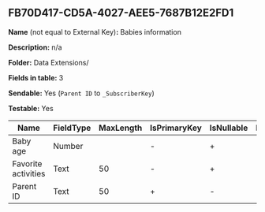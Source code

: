 ## FB70D417-CD5A-4027-AEE5-7687B12E2FD1

**Name** (not equal to External Key)**:** Babies information

**Description:** n/a

**Folder:** Data Extensions/

**Fields in table:** 3

**Sendable:** Yes (`Parent ID` to `_SubscriberKey`)

**Testable:** Yes

| Name | FieldType | MaxLength | IsPrimaryKey | IsNullable | DefaultValue |
| --- | --- | --- | --- | --- | --- |
| Baby age | Number |  | - | + |  |
| Favorite activities | Text | 50 | - | + |  |
| Parent ID | Text | 50 | + | - |  |
